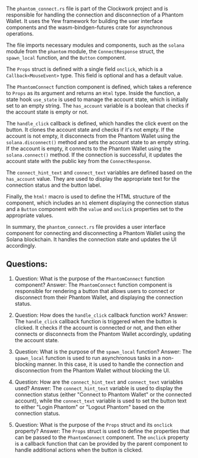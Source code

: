 The `phantom_connect.rs` file is part of the Clockwork project and is responsible for handling the connection and disconnection of a Phantom Wallet. It uses the Yew framework for building the user interface components and the wasm-bindgen-futures crate for asynchronous operations.

The file imports necessary modules and components, such as the `solana` module from the `phantom` module, the `ConnectResponse` struct, the `spawn_local` function, and the `Button` component.

The `Props` struct is defined with a single field `onclick`, which is a `Callback<MouseEvent>` type. This field is optional and has a default value.

The `PhantomConnect` function component is defined, which takes a reference to `Props` as its argument and returns an `Html` type. Inside the function, a state hook `use_state` is used to manage the account state, which is initially set to an empty string. The `has_account` variable is a boolean that checks if the account state is empty or not.

The `handle_click` callback is defined, which handles the click event on the button. It clones the account state and checks if it's not empty. If the account is not empty, it disconnects from the Phantom Wallet using the `solana.disconnect()` method and sets the account state to an empty string. If the account is empty, it connects to the Phantom Wallet using the `solana.connect()` method. If the connection is successful, it updates the account state with the public key from the `ConnectResponse`.

The `connect_hint_text` and `connect_text` variables are defined based on the `has_account` value. They are used to display the appropriate text for the connection status and the button label.

Finally, the `html!` macro is used to define the HTML structure of the component, which includes an `h1` element displaying the connection status and a `Button` component with the `value` and `onclick` properties set to the appropriate values.

In summary, the `phantom_connect.rs` file provides a user interface component for connecting and disconnecting a Phantom Wallet using the Solana blockchain. It handles the connection state and updates the UI accordingly.
## Questions: 
 1. Question: What is the purpose of the `PhantomConnect` function component?
   Answer: The `PhantomConnect` function component is responsible for rendering a button that allows users to connect or disconnect from their Phantom Wallet, and displaying the connection status.

2. Question: How does the `handle_click` callback function work?
   Answer: The `handle_click` callback function is triggered when the button is clicked. It checks if the account is connected or not, and then either connects or disconnects from the Phantom Wallet accordingly, updating the account state.

3. Question: What is the purpose of the `spawn_local` function?
   Answer: The `spawn_local` function is used to run asynchronous tasks in a non-blocking manner. In this case, it is used to handle the connection and disconnection from the Phantom Wallet without blocking the UI.

4. Question: How are the `connect_hint_text` and `connect_text` variables used?
   Answer: The `connect_hint_text` variable is used to display the connection status (either "Connect to Phantom Wallet" or the connected account), while the `connect_text` variable is used to set the button text to either "Login Phantom" or "Logout Phantom" based on the connection status.

5. Question: What is the purpose of the `Props` struct and its `onclick` property?
   Answer: The `Props` struct is used to define the properties that can be passed to the `PhantomConnect` component. The `onclick` property is a callback function that can be provided by the parent component to handle additional actions when the button is clicked.
    